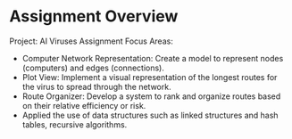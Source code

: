 # Assignment Overview
Project: AI Viruses Assignment
Focus Areas:
- Computer Network Representation: Create a model to represent nodes (computers) and edges (connections).
- Plot View: Implement a visual representation of the longest routes for the virus to spread through the network.
- Route Organizer: Develop a system to rank and organize routes based on their relative efficiency or risk.
- Applied the use of data structures such as linked structures and hash tables, recursive algorithms.

